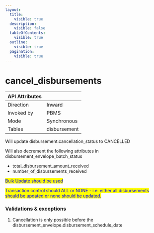 ```yaml
---
layout:
  title:
    visible: true
  description:
    visible: false
  tableOfContents:
    visible: true
  outline:
    visible: true
  pagination:
    visible: true
---
```


# cancel\_disbursements

| API Attributes |              |
| -------------- | ------------ |
| Direction      | Inward       |
| Invoked by     | PBMS         |
| Mode           | Synchronous  |
| Tables         | disbursement |

Will update disbursement.cancellation\_status to CANCELLED

Will also decrement the following attributes in disbursement\_envelope\_batch\_status

* total\_disbursement\_amount\_received
* number\_of\_disbursements\_received

<mark style="color:blue;">Bulk Update should be used</mark>

<mark style="color:blue;">Transaction control should ALL or NONE - i.e. either all disbursements should be updated or none should be updated.</mark>

### Validations & exceptions

1. Cancellation is only possible before the disbursement\_envelope.disbursement\_schedule\_date
